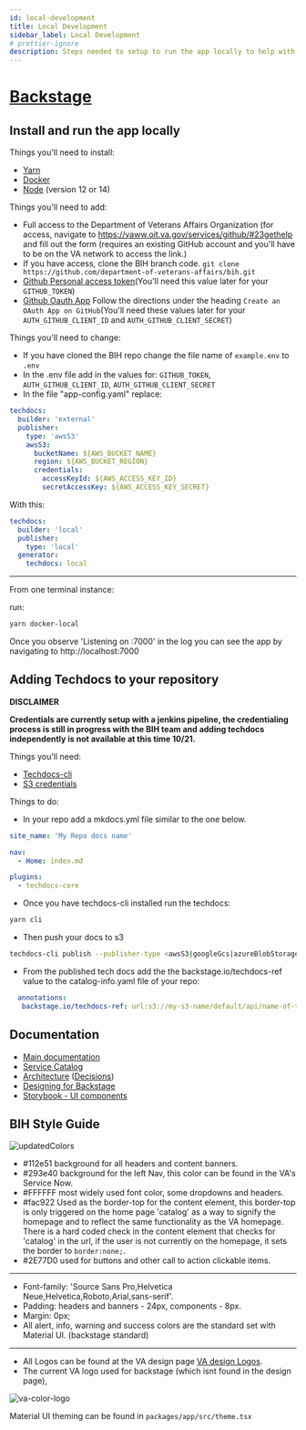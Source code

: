 ```yaml
---
id: local-development
title: Local Development
sidebar_label: Local Development
# prettier-ignore
description: Steps needed to setup to run the app locally to help with local development.
---
```


# [Backstage](https://backstage.io)

## Install and run the app locally

Things you'll need to install:

- [Yarn](https://classic.yarnpkg.com/lang/en/docs/install/#mac-stable)
- [Docker](https://www.docker.com/get-started)
- [Node](https://nodejs.org/en/download/) (version 12 or 14)

Things you'll need to add:

- Full access to the Department of Veterans Affairs Organization (for access, navigate to https://vaww.oit.va.gov/services/github/#23gethelp and fill out the form (requires an existing GitHub account and you'll have to be on the VA network to access the link.)
- If you have access, clone the BIH branch code. ```git clone https://github.com/department-of-veterans-affairs/bih.git```
- [Github Personal access token](https://docs.github.com/en/authentication/keeping-your-account-and-data-secure/creating-a-personal-access-token)(You'll need this value later for your `GITHUB_TOKEN`) 
- [Github Oauth App](https://backstage.io/docs/auth/github/provider) Follow the directions under the heading `Create an OAuth App on GitHub`(You'll need these values later for your   `AUTH_GITHUB_CLIENT_ID` and `AUTH_GITHUB_CLIENT_SECRET`)

Things you'll need to change:

- If you have cloned the BIH repo change the file name of `example.env` to `.env`
- In the .env file add in the values for:
  `GITHUB_TOKEN`,
  `AUTH_GITHUB_CLIENT_ID`,
  `AUTH_GITHUB_CLIENT_SECRET`
- In the file "app-config.yaml" replace: 
```yml
techdocs:
  builder: 'external'
  publisher:
    type: 'awsS3'
    awsS3:
      bucketName: ${AWS_BUCKET_NAME}
      region: ${AWS_BUCKET_REGION}
      credentials:
        accessKeyId: ${AWS_ACCESS_KEY_ID}
        secretAccessKey: ${AWS_ACCESS_KEY_SECRET}
```
With this: 
```yml
techdocs:
  builder: 'local'
  publisher:
    type: 'local'
  generator:
    techdocs: local
```
---

From one terminal instance:

run:

```sh
yarn docker-local
```

Once you observe 'Listening on :7000' in the log you can see the app by navigating to http://localhost:7000

## Adding Techdocs to your repository

**DISCLAIMER**

**Credentials are currently setup with a jenkins pipeline, the credentialing process is still in progress with the BIH team and adding techdocs independently is not available at this time 10/21.**

Things you'll need:
  
  - [Techdocs-cli](https://github.com/backstage/techdocs-cli)
  - [S3 credentials](https://docs.aws.amazon.com/AmazonS3/latest/userguide/AuthUsingAcctOrUserCredentials.html)
  
Things to do:
  - In your repo add a mkdocs.yml file similar to the one below.

```yml
site_name: 'My Repo docs name'

nav:
  - Home: index.md

plugins:
  - techdocs-core
```
  
  - Once you have techdocs-cli installed
  run the techdocs:

```sh
yarn cli
```
  - Then push your docs to s3
 
```sh
techdocs-cli publish --publisher-type <awsS3|googleGcs|azureBlobStorage> --storage-name <bucket/container name> --entity <namespace/kind/name>
```
  - From the published tech docs add the the backstage.io/techdocs-ref value to the catalog-info.yaml file of your repo: 

 ```yml
   annotations:
    backstage.io/techdocs-ref: url:s3://my-s3-name/default/api/name-of-techdoc/
 ```



## Documentation

- [Main documentation](https://backstage.io/docs)
- [Service Catalog](https://backstage.io/docs/features/software-catalog/software-catalog-overview)
- [Architecture](https://backstage.io/docs/overview/architecture-overview) ([Decisions](https://backstage.io/docs/architecture-decisions/adrs-overview))
- [Designing for Backstage](https://backstage.io/docs/dls/design)
- [Storybook - UI components](https://backstage.io/storybook)

## BIH Style Guide

![updatedColors](https://user-images.githubusercontent.com/12993587/125858910-7961a44a-3ce8-4854-a1a3-fbc4809bb396.png)

- #112e51 background for all headers and content banners.
- #293e40 background for the left Nav, this color can be found in the VA's Service Now.
- #FFFFFF most widely used font color, some dropdowns and headers.
- #fac922 Used as the border-top for the content element, this border-top is only triggered on the home page 'catalog' as a way to signify the homepage and to reflect the same functionality as the VA homepage. There is a hard coded check in the content element that checks for 'catalog' in the url, if the user is not currently on the homepage, it sets the border to `border:none;`.
- #2E77D0 used for buttons and other call to action clickable items.

---

- Font-family: 'Source Sans Pro,Helvetica Neue,Helvetica,Roboto,Arial,sans-serif'.
- Padding: headers and banners - 24px, components - 8px.
- Margin: 0px;
- All alert, info, warning and success colors are the standard set with Material UI. (backstage standard)

---

- All Logos can be found at the VA design page [VA design Logos](https://design.va.gov/design/logos).
- The current VA logo used for backstage (which isnt found in the design page),

![va-color-logo](https://user-images.githubusercontent.com/12993587/125843344-a41587e3-2d0d-49bc-ab51-a0cffbe8ed0b.png)

Material UI theming can be found in `packages/app/src/theme.tsx`
